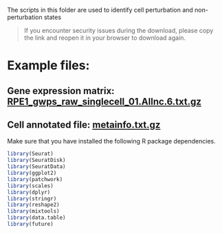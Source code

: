 The scripts in this folder are used to identify cell perturbation and non-perturbation states
> If you encounter security issues during the download, please copy the link and reopen it in your browser to download again.
# Example files:
## Gene expression matrix: [RPE1_gwps_raw_singlecell_01.Allnc.6.txt.gz](http://research.gzsys.org.cn/perturbdb/data/publications/SC00004/githubDemo/RPE1_gwps_raw_singlecell_01.Allnc.6.txt.gz)
## Cell annotated file: [metainfo.txt.gz](http://research.gzsys.org.cn/perturbdb/data/publications/SC00004/githubDemo/metainfo.txt.gz)

Make sure that you have installed the following R package dependencies.
```R
library(Seurat)
library(SeuratDisk)
library(SeuratData)
library(ggplot2)
library(patchwork)
library(scales)
library(dplyr)
library(stringr)
library(reshape2)
library(mixtools)
library(data.table)
library(future)
```
